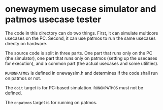onewaymem usecase simulator and patmos usecase tester
=====================================================

The code in this directory can do two things. First, it can simulate multicore usecases on
the PC. Second, it can use patmos to run the same usecases directy on hardware. 

The source code is split in three parts. One part that runs only on the PC (the simulator), one part that runs only on patmos (setting up the usecases for execution), and a common part (the actual usecases and some utilities). 

`RUNONPATMOS` is defined in onewaysim.h and determines if the code shall run on patmos or not.

The `doit` target is for PC-based simulation. `RUNONPATMOS` must not be defined.

The `onpatmos` target is for running on patmos. 
